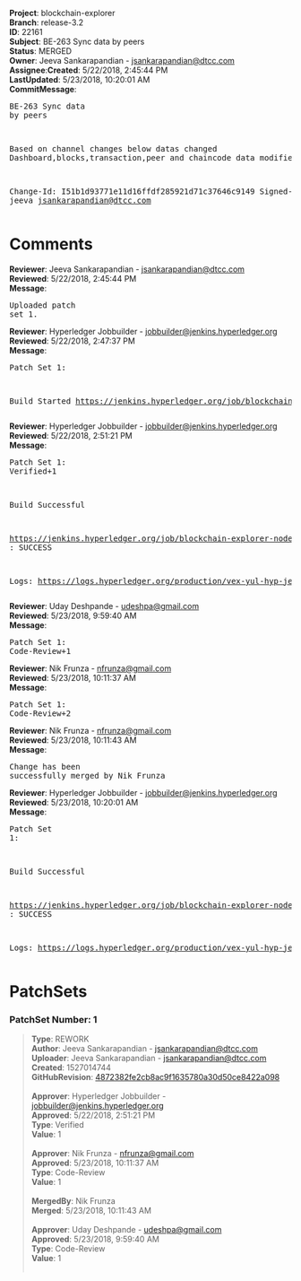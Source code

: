<strong>Project</strong>: blockchain-explorer</br><strong>Branch</strong>: release-3.2<br><strong>ID</strong>: 22161<br><strong>Subject</strong>: BE-263 Sync data by peers<br><strong>Status</strong>: MERGED<br><strong>Owner</strong>: Jeeva Sankarapandian - jsankarapandian@dtcc.com<br><strong>Assignee</strong>:<strong>Created</strong>: 5/22/2018, 2:45:44 PM<br><strong>LastUpdated</strong>: 5/23/2018, 10:20:01 AM<br><strong>CommitMessage</strong>:<br><pre>BE-263 Sync data by peers

Based on channel changes below datas changed
Dashboard,blocks,transaction,peer and chaincode data modified

Change-Id: I51b1d93771e11d16ffdf285921d71c37646c9149
Signed-off-by: jeeva <jsankarapandian@dtcc.com>
</pre><h1>Comments</h1><strong>Reviewer</strong>: Jeeva Sankarapandian - jsankarapandian@dtcc.com<br><strong>Reviewed</strong>: 5/22/2018, 2:45:44 PM<br><strong>Message</strong>: <pre>Uploaded patch set 1.</pre><strong>Reviewer</strong>: Hyperledger Jobbuilder - jobbuilder@jenkins.hyperledger.org<br><strong>Reviewed</strong>: 5/22/2018, 2:47:37 PM<br><strong>Message</strong>: <pre>Patch Set 1:

Build Started https://jenkins.hyperledger.org/job/blockchain-explorer-node6-verify-x86_64/116/</pre><strong>Reviewer</strong>: Hyperledger Jobbuilder - jobbuilder@jenkins.hyperledger.org<br><strong>Reviewed</strong>: 5/22/2018, 2:51:21 PM<br><strong>Message</strong>: <pre>Patch Set 1: Verified+1

Build Successful 

https://jenkins.hyperledger.org/job/blockchain-explorer-node6-verify-x86_64/116/ : SUCCESS

Logs: https://logs.hyperledger.org/production/vex-yul-hyp-jenkins-3/blockchain-explorer-node6-verify-x86_64/116</pre><strong>Reviewer</strong>: Uday Deshpande - udeshpa@gmail.com<br><strong>Reviewed</strong>: 5/23/2018, 9:59:40 AM<br><strong>Message</strong>: <pre>Patch Set 1: Code-Review+1</pre><strong>Reviewer</strong>: Nik Frunza - nfrunza@gmail.com<br><strong>Reviewed</strong>: 5/23/2018, 10:11:37 AM<br><strong>Message</strong>: <pre>Patch Set 1: Code-Review+2</pre><strong>Reviewer</strong>: Nik Frunza - nfrunza@gmail.com<br><strong>Reviewed</strong>: 5/23/2018, 10:11:43 AM<br><strong>Message</strong>: <pre>Change has been successfully merged by Nik Frunza</pre><strong>Reviewer</strong>: Hyperledger Jobbuilder - jobbuilder@jenkins.hyperledger.org<br><strong>Reviewed</strong>: 5/23/2018, 10:20:01 AM<br><strong>Message</strong>: <pre>Patch Set 1:

Build Successful 

https://jenkins.hyperledger.org/job/blockchain-explorer-node6-merge-x86_64/60/ : SUCCESS

Logs: https://logs.hyperledger.org/production/vex-yul-hyp-jenkins-3/blockchain-explorer-node6-merge-x86_64/60</pre><h1>PatchSets</h1><h3>PatchSet Number: 1</h3><blockquote><strong>Type</strong>: REWORK<br><strong>Author</strong>: Jeeva Sankarapandian - jsankarapandian@dtcc.com<br><strong>Uploader</strong>: Jeeva Sankarapandian - jsankarapandian@dtcc.com<br><strong>Created</strong>: 1527014744<br><strong>GitHubRevision</strong>: [4872382fe2cb8ac9f1635780a30d50ce8422a098](https://github.com/hyperledger/blockchain-explorer/commit/4872382fe2cb8ac9f1635780a30d50ce8422a098)<br><br><strong>Approver</strong>: Hyperledger Jobbuilder - jobbuilder@jenkins.hyperledger.org<br><strong>Approved</strong>: 5/22/2018, 2:51:21 PM<br><strong>Type</strong>: Verified<br><strong>Value</strong>: 1<br><br><strong>Approver</strong>: Nik Frunza - nfrunza@gmail.com<br><strong>Approved</strong>: 5/23/2018, 10:11:37 AM<br><strong>Type</strong>: Code-Review<br><strong>Value</strong>: 1<br><br><strong>MergedBy</strong>: Nik Frunza<br><strong>Merged</strong>: 5/23/2018, 10:11:43 AM<br><br><strong>Approver</strong>: Uday Deshpande - udeshpa@gmail.com<br><strong>Approved</strong>: 5/23/2018, 9:59:40 AM<br><strong>Type</strong>: Code-Review<br><strong>Value</strong>: 1<br><br></blockquote>